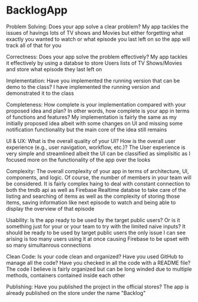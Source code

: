 # BacklogApp
Problem Solving: Does your app solve a clear problem?
  My app tackles the issues of havings lots of TV shows and Movies but either forgetting what exactly you wanted to watch
  or what episode you last left on so the app will track all of that for you
  
Correctness: Does your app solve the problem effectively?
  My app tackles it effectively by using a databse to store Users lists of TV Shows/Movies and store what episode they last left on

Implementation: Have you implemented the running version that can be demo to the class?
  I have implemented the running version and demonstrated it to the class

Completeness: How complete is your implementation compared with your proposed idea and plan? In other words, how complete is your app in terms of functions and features?
  My implementation is fairly the same as my initially proposed idea albeit with some changes on UI and missing some 
  notification functionality but the main core of the idea still remains
  
UI & UX: What is the overall quality of your UI? How is the overall user experience (e.g., user
navigation, workflow, etc.)?
  The User experience is very simple and streamlined albeit the UI can be classified as simplisitic as I focused more on the functionality of the
  app over the looks 
  
Complexity: The overall complexity of your app in terms of architecture, UI, components, and
logic. Of course, the number of members in your team will be considered.
  It is fairly complex haing to deal with constant connection to both the tmdb api as well as Firebase Realtime databse to take care of the listing and
  searching of items as well as the complexity of storing those items, saving information like next episode to watch and being able to display the 
  overview of that episode
  
Usability: Is the app ready to be used by the target public users? Or is it something just for
your or your team to try with the limited naive inputs?
  It should be ready to be used by target public users the only issue I can see arising is too many users using it at once causing Firebase to be upset with
  so many simultanrous connections
  
Clean Code: Is your code clean and organized? Have you used GitHub to manage all the code? Have you checked in all the code with a README file?
  The code I believe is fairly organized but can be long winded due to multiple methods, containers contained inside each other
  
Publishing: Have you published the project in the official stores?
  The app is already published on the store under the name "Backlog"
